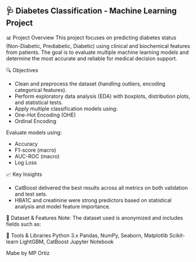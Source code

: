 ## 🩺 Diabetes Classification - Machine Learning Project

📊 Project Overview
This project focuses on predicting diabetes status (Non-Diabetic, Prediabetic, Diabetic) using clinical and biochemical features from patients. The goal is to evaluate multiple machine learning models and determine the most accurate and reliable for medical decision support.

🔍 Objectives
- Clean and preprocess the dataset (handling outliers, encoding categorical features).
- Perform exploratory data analysis (EDA) with boxplots, distribution plots, and statistical tests.
- Apply multiple classification models using:
- One-Hot Encoding (OHE)
- Ordinal Encoding

Evaluate models using:
- Accuracy
- F1-score (macro)
- AUC-ROC (macro)
- Log Loss

📈 Key Insights
- CatBoost delivered the best results across all metrics on both validation and test sets.
- HBA1C and creatinine were strong predictors based on statistical analysis and model feature importance.

🧪 Dataset & Features
Note: The dataset used is anonymized and includes fields such as:


🧠 Tools & Libraries
Python 3.x
Pandas, NumPy, Seaborn, Matplotlib
Scikit-learn
LightGBM, CatBoost
Jupyter Notebook

Mabe by MP Ortiz
